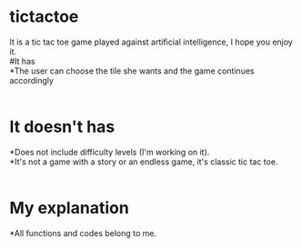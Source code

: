 # tictactoe <br>
It is a tic tac toe game played against artificial intelligence, I hope you enjoy it.<br>
#It has <br>
*The user can choose the tile she wants and the game continues accordingly <br>
<br>
# It doesn't has<br>
*Does not include difficulty levels (I'm working on it).<br>
*It's not a game with a story or an endless game, it's classic tic tac toe.<br>
<br>
# My explanation <br>
*All functions and codes belong to me.<br>

